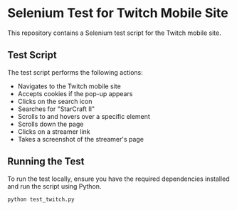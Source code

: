 # Selenium Test for Twitch Mobile Site

This repository contains a Selenium test script for the Twitch mobile site.

## Test Script
The test script performs the following actions:
- Navigates to the Twitch mobile site
- Accepts cookies if the pop-up appears
- Clicks on the search icon
- Searches for "StarCraft II"
- Scrolls to and hovers over a specific element
- Scrolls down the page
- Clicks on a streamer link
- Takes a screenshot of the streamer's page

## Running the Test
To run the test locally, ensure you have the required dependencies installed and run the script using Python.

```bash
python test_twitch.py
